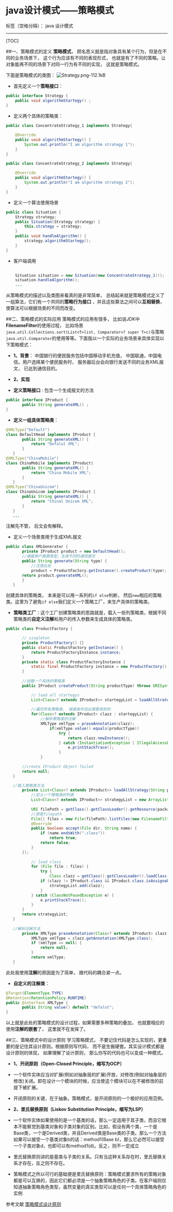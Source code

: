 ﻿# java设计模式——策略模式

标签（空格分隔）： java 设计模式

---
[TOC]

##一、策略模式的定义
**策略模式**， 顾名思义就是指对象具有某个行为，但是在不同的业务场景下， 这个行为应该有不同的表现形式， 也就是有了不同的策略。让对象能再不同的场景下对同一行为有不同的实现， 这就是策略模式。

下面是策略模式的类图：
![Strategy.png-112.1kB][1]

- 首先定义一个**策略接口**：
```java
public interface Strategy {
	public void algorithmStartegy()	;
}
```
- 定义两个具体的策略类：
```java
public class ConcentrateStrategy_1 implements Strategy{
	
	@Override
	public void algorithmStartegy() {
		System.out.println("I am algorithm strategy 1");
	}
}

public class ConcentrateStrategy_2 implements Strategy{
	
	@Override
	public void algorithmStartegy() {
		System.out.println("I am algorithm strategy 2");
	}
}
```
- 定义一个算法使用场景
```java
public class Situation {
	Strategy strategy;
	public Situation(Strategy strategy) {
		this.strategy = strategy;
	}
	public void handleAlgorithm() {
		strategy.algorithmStartegy();
	}
}
```
- 客户端调用
```java
    
    Situation situation = new Situation(new ConcentrateStrategy_1());
    situation.handleAlgorithm();
    ...
```
从策略模式的描述以及类图来看真的是非常简单， 总结起来就是策略模式定义了一组算法，它们有一个共同的**策略行为接口** ，并且这些算法之间可以**互相替换**，使算法可以根据场景的不同而改变。


##二、策略模式的实际应用
策略模式的应用有很多， 比如说JDK中**FilenameFilter**的使用过程， 比如场景`java.util.Collections.sort(List<T>list, Comparator<? super T>c)`与策略`java.util.Comparator`的使用等等。下面我以一个实际的业务场景来具体实现以下策略模式：

- **1、背景**： 中国银行的便民服务包括中国移动手机充值， 中国联通，中国电信。用户选择某个便民服务时， 服务器后台会向银行发送不同的业务XML报文， 已达到通信目的。

- **2、实现**
 -  **定义策略接口** : 包含一个生成报文的方法
 ```java
 public interface IProduct {
    	public String generateXML() ;
}
 ```
 - **定义一组具体策略类**：
 ```java
 @XMLType("Default")
 class DefaultHead implements IProduct {
	    public String generateXML() {
	    	return "Defalut XML";
	    }
    }
@XMLType("ChinaMobile")
 class ChinaMobile implements IProduct{
    	public String generateXML() {
		    return "China Mobile XML";
	    }
    }
@XMLType("ChinaUnicom")
 class ChinaUnicom implements IProduct {
	    public String generateXML() {
		    return "Chinal Unicom XML";
	    }
    }
    ...
 ```
 注解先不管， 后文会有解释。
 - 定义一个场景类用于生成XML报文
 ```java
 public class XMLGenerator {
	    private IProduct product = new DefaultHead();
        //根据用户缴费类型，生成不同的通信报文
	    public String generate(String type) {
			//注意此处
			product = ProductFactory.getInstance().createProduct(type);
		return product.generateXML();
	    }
    }
 ```
 创建具体的策略类， 本来是可以用一系列的`if else`判断，  然后`new`相应的策略类。这里为了避免`if else`我们定义一个策略工厂，来生产具体的策略类。
 - **策略类工厂**：这个工厂创建策略类的思路就是，载入一些列策略类，根据不同策略类的**自定义注解**和用户的传入参数来生成具体的策略类。
 ```java
 public class ProductFactory {

	    // singleton
	    private ProductFactory() {}
    	public static ProductFactory getInstance() {
		    return ProductFactoryInstance.instance;
    	}
	    private static class ProductFactoryInstance {
		    static final ProductFactory instance = new ProductFactory();
	    }
    
        //创建一个具体的策略类
	    public IProduct createProduct(String productType) throws URISyntaxException {

		    // load all startegys
		    List<Class<? extends IProduct>> startegyList = loadAllStrategy("com.su.startegy");
		    
		    //遍历所有策略类， 根据条件找出需要用到的
		    for(Class<? extends IProduct> clazz : startegyList) {
		        //解析策略类的注解
			    XMLType xmlType = praseAnnotation(clazz);
			        if(xmlType.value().equals(productType))
				        try {
					        return clazz.newInstance();
				        } catch (InstantiationException | IllegalAccessException e)  {
					        e.printStackTrace();
				        }
		        }
		
		//create IProduct Object failed
		return null;
	}

    //载入策略类方法
	    private List<Class<? extends IProduct>> loadAllStrategy(String packageName) throws URISyntaxException {
		    //定义一个策略类的列表
		    List<Class<? extends IProduct>> strategyList = new ArrayList<Class<? extends IProduct>>();
		
		    URI filePath = getClass().getClassLoader().getResource(packageName.replace(".", "/")).toURI();
		    //获取filepath
		    File[] files = new File(filePath).listFiles(new FilenameFilter() {
			@Override
			public boolean accept(File dir, String name) {
				if (name.endsWith(".class"))
					return true;
				return false;
			}
		});
		
		    // load class
		    for (File file : files) {
			    try {
				    Class clazz = getClass().getClassLoader().loadClass(packageName + "." + file.getName().replace(".class", ""));
				if (clazz != IProduct.class && IProduct.class.isAssignableFrom(clazz)) {
					strategyList.add(clazz);
				}
			} catch (ClassNotFoundException e) {
				e.printStackTrace();
			}
		}
		return strategyList;
	}
    
    //解析注解方法
	    private XMLType praseAnnotation(Class<? extends IProduct> clazz) {
		    XMLType xmlType = clazz.getAnnotation(XMLType.class);
		    if (xmlType == null) {
			    return null;
		    }
		    return xmlType;
	}
 ```
 此处我使用**注解**的原因是为了简单， 跟代码的耦合紧一点。
 - **自定义的注解类**：
 ```java
@Target(ElementType.TYPE)
@Retention(RetentionPolicy.RUNTIME)
public @interface XMLType {
    	public String value() default "defalut";
}
 ```

以上就是此处的策略模式的设计过程，如果需要多种策略的叠加， 也就要相应的使用**注解的嵌套**了， 这里就不在发挥了。

##三、策略模式中的设计原则
学习策略模式， 不要记住代码是怎么实现的，更重要的是记住其设计原则。根据原则写代码， 而不是生搬硬套。其实设计模式都是设计原则的体现， 如果理解了设计原则， 那么你写的代码也可以变成一种模式。

- **1、开闭原则（Open-Closed Principle，缩写为OCP）**
 -  一个软件实体应当对扩展(例如对抽象层的扩展)开放，对修改(例如对抽象层的修改)关闭。即在设计一个模块的时候，应当使这个模块可以在不被修改的前提下被扩展。
 -  开闭原则的关键，在于抽象。策略模式，是开闭原则的一个极好的应用范例。

- **2、里氏替换原则（Liskov Substitution Principle，缩写为LSP）**
 - 一个软件实体如果使用的是一个基类的话，那么一定适用于其子类，而且它根本不能察觉到基类对象和子类对象的区别。比如，假设有两个类，一个是Base类，一个是Derived类，并且Derived类是Base类的子类。那么一个方法如果可以接受一个基类对象b的话：method1(Base b)，那么它必然可以接受一个子类对象d，也即可以有method1(d)。反之，则不一定成立
 - 里氏替换原则讲的是基类与子类的关系。只有当这种关系存在时，里氏替换关系才存在，反之则不存在。
 - 策略模式之所以可行的基础便是里氏替换原则：策略模式要求所有的策略对象都是可以互换的，因此它们都必须是一个抽象策略角色的子类。在客户端则仅知道抽象策略角色类型，虽然变量的真实类型可以是任何一个具体策略角色的实例
  

参考文献
[策略模式设计原则][2]


  [1]: http://static.zybuluo.com/pastqing/joq6vpewe06y207nl6qcgikb/Strategy.png
  [2]: http://blog.csdn.net/caihaijiang/article/details/8764226